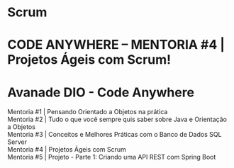 # Scrum
CODE ANYWHERE – MENTORIA #4  |  Projetos Ágeis com Scrum!
=======
# Avanade DIO - Code Anywhere 

Mentoria #1 | Pensando Orientado a Objetos na prática <br>
Mentoria #2 | Tudo o que você sempre quis saber sobre Java e Orientação a Objetos <br>
Mentoria #3 | Conceitos e Melhores Práticas com o Banco de Dados SQL Server <br>
Mentoria #4 | Projetos Ágeis com Scrum <br>
Mentoria #5 | Projeto - Parte 1: Criando uma API REST com Spring Boot <br>

